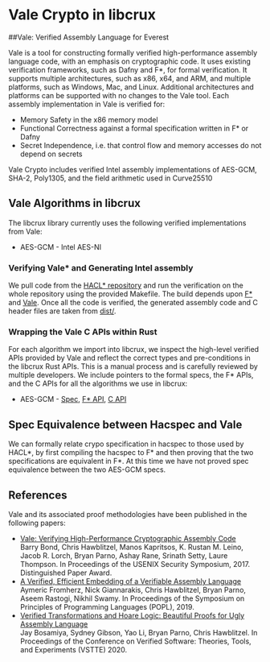 # Vale Crypto in libcrux

##Vale: Verified Assembly Language for Everest

Vale is a tool for constructing formally verified high-performance assembly language code, with an emphasis on cryptographic code. It uses existing verification frameworks, such as Dafny and F*, for formal verification. It supports multiple architectures, such as x86, x64, and ARM, and multiple platforms, such as Windows, Mac, and Linux. Additional architectures and platforms can be supported with no changes to the Vale tool.
Each assembly implementation in Vale is verified for:

* Memory Safety in the x86 memory model
* Functional Correctness against a formal specification written in F* or Dafny
* Secret Independence, i.e. that control flow and memory accesses do not depend on secrets

Vale Crypto includes verified Intel assembly implementations of
AES-GCM, SHA-2, Poly1305, and the field arithmetic used in Curve25510

## Vale Algorithms in libcrux

The libcrux library currently uses the following verified implementations
from Vale:

* AES-GCM - Intel AES-NI

### Verifying Vale* and Generating Intel assembly

We pull code from the [HACL* repository](https://github.com/hacl-star/hacl-star) and run the verification
on the whole repository using the provided Makefile. The build depends upon [F*](https://www.fstar-lang.org/)
and [Vale](https://github.com/project-everest/vale). Once all the code is verified, the generated assembly code
and C header files are taken from [dist/](https://github.com/hacl-star/hacl-star/tree/main/dist/gcc-compatible).

### Wrapping the Vale C APIs within Rust

For each algorithm we import into libcrux, we inspect the high-level verified APIs provided by Vale and reflect
the correct types and pre-conditions in the libcrux Rust APIs. This is a manual process and is carefully reviewed
by multiple developers. We include pointers to the formal specs, the F* APIs, and the C APIs for all the algorithms we use in libcrux:

* AES-GCM - [Spec](https://github.com/hacl-star/hacl-star/blob/main/vale/specs/crypto/Vale.AES.GCM_s.fst), [F* API](https://github.com/hacl-star/hacl-star/blob/main/vale/code/crypto/aes/Vale.AES.GCM.fsti), [C API](https://github.com/hacl-star/hacl-star/blob/main/dist/gcc-compatible/EverCrypt_AEAD.h)


## Spec Equivalence between Hacspec and Vale

We can formally relate crypo specification in hacspec to those used by HACL*, by first compiling the hacspec to F* and then proving that the two specifications are equivalent in F*.
At this time we have not proved spec equivalence between the two AES-GCM specs.


## References

Vale and its associated proof methodologies have been published in the following papers:

* [Vale: Verifying High-Performance Cryptographic Assembly Code](https://project-everest.github.io/assets/vale2017.pdf)  
Barry Bond, Chris Hawblitzel, Manos Kapritsos, K. Rustan M. Leino, Jacob R. Lorch, Bryan Parno, Ashay Rane, Srinath Setty, Laure Thompson. In Proceedings of the USENIX Security Symposium, 2017. Distinguished Paper Award.
* [A Verified, Efficient Embedding of a Verifiable Assembly Language](https://www.microsoft.com/en-us/research/publication/a-verified-efficient-embedding-of-a-verifiable-assembly-language/)  
Aymeric Fromherz, Nick Giannarakis, Chris Hawblitzel, Bryan Parno, Aseem Rastogi, Nikhil Swamy. In Proceedings of the Symposium on Principles of Programming Languages (POPL), 2019.
* [Verified Transformations and Hoare Logic: Beautiful Proofs for Ugly Assembly Language](https://project-everest.github.io/assets/vale-transformers.pdf)  
Jay Bosamiya, Sydney Gibson, Yao Li, Bryan Parno, Chris Hawblitzel. In Proceedings of the Conference on Verified Software: Theories, Tools, and Experiments (VSTTE) 2020.






